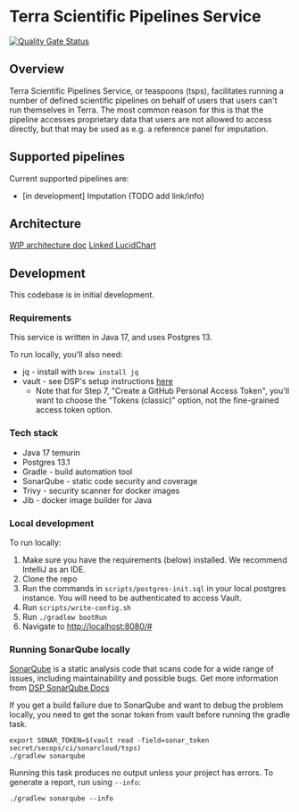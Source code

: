 # Terra Scientific Pipelines Service

[![Quality Gate Status](https://sonarcloud.io/api/project_badges/measure?project=DataBiosphere_terra-scientific-pipelines-service&metric=alert_status)](https://sonarcloud.io/summary/new_code?id=DataBiosphere_terra-scientific-pipelines-service)

## Overview

Terra Scientific Pipelines Service, or teaspoons (tsps), facilitates running a number of defined scientific pipelines 
on behalf of users that users can't run themselves in Terra. The most common reason for this is that the pipeline 
accesses proprietary data that users are not allowed to access directly, but that may be used as e.g. a reference panel 
for imputation.

## Supported pipelines

Current supported pipelines are:
- [in development] Imputation (TODO add link/info)

## Architecture

[WIP architecture doc](https://docs.google.com/document/d/1UfkWpBInSqnd5gDF-8KuR6pPC5Nsih4slqeI1HK63Zg/edit?usp=sharing)
[Linked LucidChart](https://lucid.app/lucidchart/2f067b5e-2d40-41b4-a5f3-a9dc72d83820/edit?viewport_loc=-72%2C25%2C1933%2C1133%2C0_0&invitationId=inv_97522cca-1b6d-44fe-9552-8f959d410dd7)

## Development

This codebase is in initial development.

### Requirements

This service is written in Java 17, and uses Postgres 13.

To run locally, you'll also need:
- jq - install with `brew install jq`
- vault - see DSP's setup instructions [here](https://docs.google.com/document/d/11pZE-GqeZFeSOG0UpGg_xyTDQpgBRfr0MLxpxvvQgEw/edit#heading=h.1k9ij99wmle2)
  - Note that for Step 7, "Create a GitHub Personal Access Token", you'll want to choose
    the "Tokens (classic)" option, not the fine-grained access token option.

### Tech stack

- Java 17 temurin
- Postgres 13.1
- Gradle - build automation tool
- SonarQube - static code security and coverage
- Trivy - security scanner for docker images
- Jib - docker image builder for Java

### Local development

To run locally:
1. Make sure you have the requirements (below) installed. We recommend IntelliJ as an IDE.
2. Clone the repo
3. Run the commands in `scripts/postgres-init.sql` in your local postgres instance. You will need to be authenticated to access Vault.
4. Run `scripts/write-config.sh`
5. Run `./gradlew bootRun`
6. Navigate to [http://localhost:8080/#](http://localhost:8080/#)

### Running SonarQube locally

[SonarQube](https://www.sonarqube.org) is a static analysis code that scans code for a wide
range of issues, including maintainability and possible bugs. Get more information from
[DSP SonarQube Docs](https://dsp-security.broadinstitute.org/appsec-team-internal/appsec-team-internal/security-activities/sast-1#)

If you get a build failure due to
SonarQube and want to debug the problem locally, you need to get the sonar token from vault
before running the gradle task.

```shell
export SONAR_TOKEN=$(vault read -field=sonar_token secret/secops/ci/sonarcloud/tsps)
./gradlew sonarqube
```

Running this task produces no output unless your project has errors. To
generate a report, run using `--info`:

```shell
./gradlew sonarqube --info
```